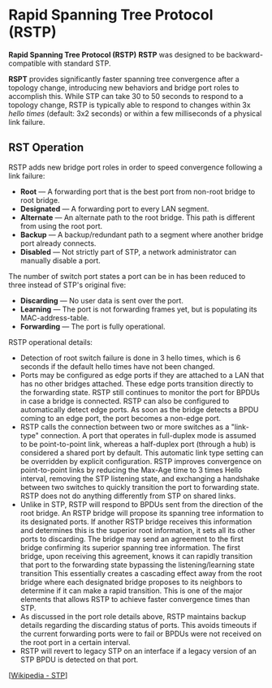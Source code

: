 # Rapid Spanning Tree Protocol (RSTP)

**Rapid Spanning Tree Protocol (RSTP)**
**RSTP** was designed to be backward-compatible with standard STP.

**RSPT** provides significantly faster spanning tree convergence after a topology change, introducing new behaviors and bridge port roles to accomplish this.
While STP can take 30 to 50 seconds to respond to a topology change, RSTP is typically able to respond to changes within 3x _hello times_ (default: 3x2 seconds) or within a few milliseconds of a physical link failure.

## RST Operation

RSTP adds new bridge port roles in order to speed convergence following a link failure:

- **Root** — A forwarding port that is the best port from non-root bridge to root bridge.
- **Designated** — A forwarding port to every LAN segment.
- **Alternate** — An alternate path to the root bridge. This path is different from using the root port.
- **Backup** — A backup/redundant path to a segment where another bridge port already connects.
- **Disabled** — Not strictly part of STP, a network administrator can manually disable a port.

The number of switch port states a port can be in has been reduced to three instead of STP's original five:

- **Discarding** — No user data is sent over the port.
- **Learning** — The port is not forwarding frames yet, but is populating its MAC-address-table.
- **Forwarding** — The port is fully operational.

RSTP operational details:

- Detection of root switch failure is done in 3 hello times, which is 6 seconds if the default hello times have not been changed.
- Ports may be configured as edge ports if they are attached to a LAN that has no other bridges attached.
  These edge ports transition directly to the forwarding state.
  RSTP still continues to monitor the port for BPDUs in case a bridge is connected.
  RSTP can also be configured to automatically detect edge ports.
  As soon as the bridge detects a BPDU coming to an edge port, the port becomes a non-edge port.
- RSTP calls the connection between two or more switches as a "link-type" connection.
  A port that operates in full-duplex mode is assumed to be point-to-point link, whereas a half-duplex port (through a hub) is considered a shared port by default.
  This automatic link type setting can be overridden by explicit configuration.
  RSTP improves convergence on point-to-point links by reducing the Max-Age time to 3 times Hello interval, removing the STP listening state, and exchanging a handshake between two switches to quickly transition the port to forwarding state.
  RSTP does not do anything differently from STP on shared links.
- Unlike in STP, RSTP will respond to BPDUs sent from the direction of the root bridge.
  An RSTP bridge will propose its spanning tree information to its designated ports.
  If another RSTP bridge receives this information and determines this is the superior root information, it sets all its other ports to discarding.
  The bridge may send an agreement to the first bridge confirming its superior spanning tree information.
  The first bridge, upon receiving this agreement, knows it can rapidly transition that port to the forwarding state bypassing the listening/learning state transition
  This essentially creates a cascading effect away from the root bridge where each designated bridge proposes to its neighbors to determine if it can make a rapid transition.
  This is one of the major elements that allows RSTP to achieve faster convergence times than STP.
- As discussed in the port role details above, RSTP maintains backup details regarding the discarding status of ports.
  This avoids timeouts if the current forwarding ports were to fail or BPDUs were not received on the root port in a certain interval.
- RSTP will revert to legacy STP on an interface if a legacy version of an STP BPDU is detected on that port.

[[Wikipedia - STP](https://en.wikipedia.org/wiki/Spanning_Tree_Protocol)]
